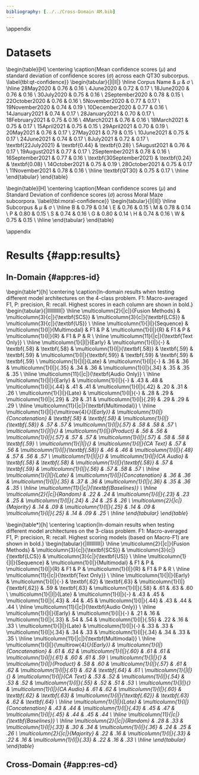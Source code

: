```yaml
---
bibliography: [../../Cross-Domain AM.bib]
---
```


\appendix
# Datasets


\begin{table}[H]
\centering
\caption{Mean confidence scores ($\mu$) and standard deviation of confidence scores ($\sigma$) across each QT30 subcorpus. \label{tbl:qt-confidence}}
\begin{tabular}{|l|ll|}
\hline
Corpus Name     & $\mu$ & $\sigma$ \\ \hline
28May2020       & 0.76            & 0.16               \\
4June2020       & 0.72            & 0.17               \\
18June2020      & 0.76            & 0.16               \\
30July2020      & 0.75            & 0.16               \\
2September2020  & 0.78            & 0.15               \\
22October2020   & 0.76            & 0.16               \\
5November2020   & 0.77            & 0.17               \\
19November2020  & 0.74            & 0.19               \\
10December2020  & 0.77            & 0.16               \\
14January2021   & 0.74            & 0.17               \\
28January2021   & 0.70            & 0.17               \\
18February2021  & 0.75            & 0.16               \\
4March2021      & 0.76            & 0.16               \\
18March2021     & 0.75            & 0.17               \\
15April2021     & 0.75            & 0.15               \\
29April2021     & 0.70            & 0.19               \\
20May2021       & 0.76            & 0.17               \\
27May2021       & 0.79            & 0.15               \\
10June2021      & 0.75            & 0.17               \\
24June2021      & 0.74            & 0.17               \\
8July2021       & 0.72            & 0.17               \\
\textbf{22July2021}      & \textbf{0.44}   & \textbf{0.28}      \\
5August2021     & 0.76            & 0.17               \\
19August2021    & 0.77            & 0.17               \\
2September2021  & 0.78            & 0.16               \\
16September2021 & 0.77            & 0.16               \\
\textbf{30September2021} & \textbf{0.24}   & \textbf{0.08}      \\
14October2021   & 0.75            & 0.19               \\
28October2021   & 0.75            & 0.17               \\
11November2021  & 0.78            & 0.16               \\ \hline
\textbf{QT30}   & 0.75            & 0.17               \\ \hline
\end{tabular}
\end{table}

\begin{table}[H]
\centering
\caption{Mean confidence scores ($\mu$) and Standard Deviation of confidence scores ($\sigma$) across Moral Maze subcorpora. \label{tbl:moral-confidence}}
\begin{tabular}{|l|ll|}
\hline
Subcorpus & $\mu$ & $\sigma$ \\ \hline
B         & 0.79 & 0.14   \\
E         & 0.76 & 0.15   \\
M         & 0.78 & 0.14   \\
P         & 0.80 & 0.15   \\
S         & 0.74 & 0.16   \\
G         & 0.80 & 0.14   \\
H         & 0.74 & 0.16   \\
W         & 0.75 & 0.15   \\ \hline
\end{tabular}
\end{table}

\appendix
# Results {#app:results}

## In-Domain {#app:res-id}

\begin{table*}[h]
\centering
\caption{In-domain results when testing different model architectures on the 4-class problem. F1: Macro-averaged F1, P: precision, R: recall. Highest scores in each column are shown in bold.}
\begin{tabular}{|lllllllllll|}
\hline
\multicolumn{2}{|c|}{Fusion Methods}                                              & \multicolumn{3}{c|}{\textbf{SCS}}                               & \multicolumn{3}{c|}{\textbf{LCS}}                               & \multicolumn{3}{c|}{\textbf{US}}           \\ \hline
\multicolumn{1}{|l|}{Sequence}               & \multicolumn{1}{l|}{Multimodal}    & F1           & P            & \multicolumn{1}{l|}{R}            & F1           & P            & \multicolumn{1}{l|}{R}            & F1           & P            & R            \\ \hline
\multicolumn{11}{|c|}{\textbf{Text Only}}                                                                                                                                                                                                                          \\ \hline
\multicolumn{1}{|l|}{Early}                  & \multicolumn{1}{l|}{-}             & \textbf{.58} & \textbf{.58} & \multicolumn{1}{l|}{\textbf{.58}} & \textbf{.59} & \textbf{.59} & \multicolumn{1}{l|}{\textbf{.59}} & \textbf{.59} & \textbf{.59} & \textbf{.59} \\
\multicolumn{1}{|l|}{Late}                   & \multicolumn{1}{l|}{-}             & .36          & .36          & \multicolumn{1}{l|}{.35}             & .34          & .36          & \multicolumn{1}{l|}{.34}             & .35          & .35          & .35          \\ \hline
\multicolumn{11}{|c|}{\textbf{Audio Only}}                                                                                                                                                                                                                         \\ \hline
\multicolumn{1}{|l|}{Early}                  & \multicolumn{1}{l|}{-}             & .43          & .48          & \multicolumn{1}{l|}{.44}          & .41          & .41          & \multicolumn{1}{l|}{.42}          & .20          & .31          & .26          \\
\multicolumn{1}{|l|}{Late}                   & \multicolumn{1}{l|}{-}             & .28          & .29          & \multicolumn{1}{l|}{.29}             & .29          & .31          & \multicolumn{1}{l|}{.29}             & .29          & .29          & .29          \\ \hline
\multicolumn{11}{|c|}{\textbf{Multimodal}}                                                                                                                                                                                                                         \\ \hline
\multicolumn{1}{|l|}{\multirow{4}{*}{Early}} & \multicolumn{1}{l|}{Concatenation} & \textbf{.58} & \textbf{.58} & \multicolumn{1}{l|}{\textbf{.58}} & .57          & .57          & \multicolumn{1}{l|}{.57}          & .58          & .58          & .57          \\
\multicolumn{1}{|l|}{}                       & \multicolumn{1}{l|}{Product}       & .56          & .56          & \multicolumn{1}{l|}{.57}          & .57          & .57          & \multicolumn{1}{l|}{.57}          & .58          & .58          & \textbf{.59} \\
\multicolumn{1}{|l|}{}                       & \multicolumn{1}{l|}{CA Text}       & .57          & .56          & \multicolumn{1}{l|}{\textbf{.58}} & .46          & .46          & \multicolumn{1}{l|}{.48}          & .57          & .56          & .57          \\
\multicolumn{1}{|l|}{}                       & \multicolumn{1}{l|}{CA Audio}      & \textbf{.58} & \textbf{.58} & \multicolumn{1}{l|}{\textbf{.58}} & .57          & \textbf{.59} & \multicolumn{1}{l|}{.56}          & .57          & .58          & .57          \\ \hline
\multicolumn{1}{|l|}{Late}                   & \multicolumn{1}{l|}{Concatenation} & .36          & .36          & \multicolumn{1}{l|}{.35}          & .37          & .36          & \multicolumn{1}{l|}{.36}          & .35          & .36          & .35          \\ \hline
\multicolumn{11}{|c|}{\textbf{Baselines}}                                                                                                                                                                                                                          \\ \hline
\multicolumn{2}{|c|}{Random}                                                      & .22          & .24          & \multicolumn{1}{l|}{.23}          & .23          & .25          & \multicolumn{1}{l|}{.24}          & .24          & .25          & .26          \\
\multicolumn{2}{|c|}{Majority}                                                    & .14          & .09          & \multicolumn{1}{l|}{.25}          & .14          & .09          & \multicolumn{1}{l|}{.25}          & .14          & .09          & .25          \\ \hline
\end{tabular}
\end{table*}

\begin{table*}[h]
\centering
\caption{In-domain results when testing different model architectures on the 3-class problem. F1: Macro-averaged F1, P: precision, R: recall. Highest scoring models (based on Macro-F1) are shown in bold.}
\begin{tabular}{|lllllllllll|}
\hline
\multicolumn{2}{|c|}{Fusion Methods}                                                       & \multicolumn{3}{c|}{\textbf{SCS}}                               & \multicolumn{3}{c|}{\textbf{LCS}}                               & \multicolumn{3}{c|}{\textbf{US}}           \\ \hline
\multicolumn{1}{|l|}{Sequence}               & \multicolumn{1}{l|}{Multimodal}    & F1           & P            & \multicolumn{1}{l|}{R}            & F1           & P            & \multicolumn{1}{l|}{R}            & F1           & P            & R            \\ \hline
\multicolumn{11}{|c|}{\textbf{Text Only}}                                                                                                                                                                                                                          \\ \hline
\multicolumn{1}{|l|}{Early}                  & \multicolumn{1}{l|}{-}             & \textbf{.62} & \textbf{.63} & \multicolumn{1}{l|}{\textbf{.62}} & .59          & \textbf{.63} & \multicolumn{1}{l|}{.58}          & .61          & .63          & .60          \\
\multicolumn{1}{|l|}{Late}                   & \multicolumn{1}{l|}{-}             & .43          & .45          & \multicolumn{1}{l|}{.43}             & .44          & .45          & \multicolumn{1}{l|}{.44}             & .43          & .44          & .44          \\ \hline
\multicolumn{11}{|c|}{\textbf{Audio Only}}                                                                                                                                                                                                                         \\ \hline
\multicolumn{1}{|l|}{Early}                  & \multicolumn{1}{l|}{-}             & .21          & .16          & \multicolumn{1}{l|}{.33}          & .54          & .54          & \multicolumn{1}{l|}{.55}          & .22          & .16          & .33          \\
\multicolumn{1}{|l|}{Late}                   & \multicolumn{1}{l|}{-}             & .33          & .33          & \multicolumn{1}{l|}{.34}             & .34          & .33           & \multicolumn{1}{l|}{.34}             & .34          & .33          & .35          \\ \hline
\multicolumn{11}{|c|}{\textbf{Multimodal}}                                                                                                                                                                                                                         \\ \hline
\multicolumn{1}{|l|}{\multirow{4}{*}{Early}} & \multicolumn{1}{l|}{Concatenation} & .61          & .62          & \multicolumn{1}{l|}{.60}          & .61          & .61          & \multicolumn{1}{l|}{.61}          & .60          & .61          & .59          \\
\multicolumn{1}{|l|}{}                       & \multicolumn{1}{l|}{Product}       & .58          & .60          & \multicolumn{1}{l|}{.57}          & .61          & .62          & \multicolumn{1}{l|}{.61}          & .62          & \textbf{.64} & .61          \\
\multicolumn{1}{|l|}{}                       & \multicolumn{1}{l|}{CA Text}       & .53          & .52          & \multicolumn{1}{l|}{.54}          & .53          & .52          & \multicolumn{1}{l|}{.55}          & .52          & .51          & .53          \\
\multicolumn{1}{|l|}{}                       & \multicolumn{1}{l|}{CA Audio}      & .61          & .62          & \multicolumn{1}{l|}{.60}          & \textbf{.62} & \textbf{.63} & \multicolumn{1}{l|}{\textbf{.62}} & \textbf{.63} & .62          & \textbf{.64} \\ \hline
\multicolumn{1}{|l|}{Late}                   & \multicolumn{1}{l|}{Concatenation} & .43          & .44          & \multicolumn{1}{l|}{.43}             & .45          & .47           & \multicolumn{1}{l|}{.45}             & .44          & .45          & .44          \\ \hline
\multicolumn{11}{|c|}{\textbf{Baselines}}                                                                                                                                                                                                                          \\ \hline
\multicolumn{2}{|c|}{Random}                                                      & .28          & .33          & \multicolumn{1}{l|}{.33}          & .30          & .34          & \multicolumn{1}{l|}{.36}          & .24          & .25          & .26          \\
\multicolumn{2}{|c|}{Majority}                                                    & .22          & .16          & \multicolumn{1}{l|}{.33}          & .22          & .16          & \multicolumn{1}{l|}{.33}          & .22          & .16          & .33          \\ \hline
\end{tabular}
\end{table*}

## Cross-Domain {#app:res-cd}